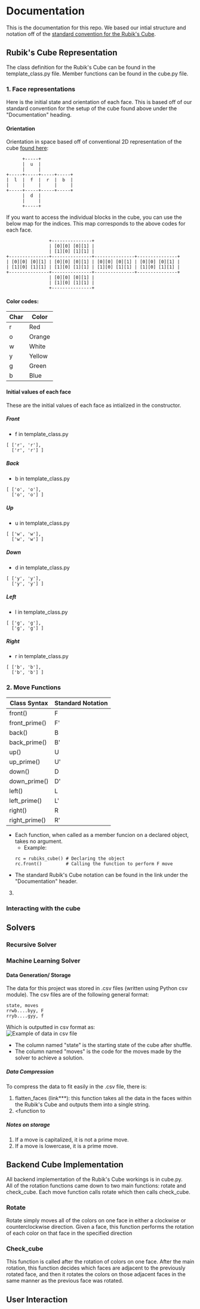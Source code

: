 # Documentation
This is the documentation for this repo. We based our intial structure and notation off of the [standard convention for the Rubik's Cube](http://www.rubiksplace.com/move-notations/).
## Rubik's Cube Representation
The class definition for the Rubik's Cube can be found in the template_class.py file. Member functions can be found in the cube.py file. 
### 1. Face representations
Here is the initial state and orientation of each face. This is based off of our standard convention for the setup of the cube found above under the "Documentation" heading. </br>
#### Orientation
Orientation in space based off of conventional 2D representation of the cube [found here](https://www.codewars.com/kata/5b3bec086be5d8893000002e):
```
      +-----+
      |  u  | 
      |     |
+-----+-----+-----+-----+
|  l  |  f  |  r  |  b  |
|     |     |     |     | 
+-----+-----+-----+-----+
      |  d  |
      |     |
      +-----+
```
If you want to access the individual blocks in the cube, you can use the below map for the indices. This map corresponds to the above codes for each face.
```
                +---------------+
                | [0][0] [0][1] | 
                | [1][0] [1][1] |
+---------------+---------------+---------------+---------------+
| [0][0] [0][1] | [0][0] [0][1] | [0][0] [0][1] | [0][0] [0][1] |
| [1][0] [1][1] | [1][0] [1][1] | [1][0] [1][1] | [1][0] [1][1] | 
+---------------+---------------+---------------+---------------+
                | [0][0] [0][1] | 
                | [1][0] [1][1] |
                +---------------+
```

#### Color codes:

| Char | Color |
| ---- | ----- |
| r | Red|
| o | Orange |
| w | White |
| y | Yellow |
| g | Green |
| b | Blue |
#### Initial values of each face
These are the initial values of each face as intialized in the constructor.
##### Front
- f in template_class.py
```
[ ['r', 'r'],
  ['r', 'r'] ]
```
##### Back
- b in template_class.py
```
[ ['o', 'o'],
  ['o', 'o'] ]
```
##### Up
- u in template_class.py
```
[ ['w', 'w'],
  ['w', 'w'] ]
```
##### Down
- d in template_class.py
```
[ ['y', 'y'],
  ['y', 'y'] ]
```
##### Left
- l in template_class.py
```
[ ['g', 'g'],
  ['g', 'g'] ]
```
##### Right
- r in template_class.py
```
[ ['b', 'b'],
  ['b', 'b'] ]
```
### 2. Move Functions

  | Class Syntax | Standard Notation |
  |---------------| ------------------|
  | front()       | F                 |
  | front_prime() | F'                |
  | back()        | B                 |
  | back_prime()  | B'                |
  | up()          | U                 |
  | up_prime()    | U'                |
  | down()        | D                 |
  | down_prime()  | D'                |
  | left()        | L                 |
  | left_prime()  | L'                |
  | right()       | R                 |
  | right_prime() | R'                |
 - Each function, when called as a member funcion on a declared object, takes no argument. </br>
    - Example:
    ```
    rc = rubiks_cube() # Declaring the object
    rc.front()         # Calling the function to perform F move
    ```
 - The standard Rubik's Cube notation can be found in the link under the "Documentation" header. </br>
 
3. 

### Interacting with the cube
## Solvers
### Recursive Solver
### Machine Learning Solver
#### Data Generation/ Storage
The data for this project was stored in .csv files (written using Python csv module). The csv files are of the following general format: 
```
state, moves
rrwb....byy, F
rryb....gyy, f
```
Which is outputted in csv format as: </br>
![Example of data in csv file](https://github.com/owencqueen/302_final_project/blob/master/data_pic.png)
</br>
- The column named "state" is the starting state of the cube after shuffle. </br>
- The column named "moves" is the code for the moves made by the solver to achieve a solution. </br>
##### Data Compression
To compress the data to fit easily in the .csv file, there is:
1. flatten_faces (link***): this function takes all the data in the faces within the Rubik's Cube and outputs them into a single string.
2. <function to 
##### Notes on storage
1. If a move is capitalized, it is not a prime move.
2. If a move is lowercase, it is a prime move. 
## Backend Cube Implementation
All backend implementation of the Rubik's Cube workings is in cube.py. </br>
All of the rotation functions came down to two main functions: rotate and check_cube. Each move function calls rotate which then calls check_cube.
### Rotate
Rotate simply moves all of the colors on one face in either a clockwise or counterclockwise direction. Given a face, this function performs the rotation of each color on that face in the specified direction
### Check_cube
This function is called after the rotation of colors on one face. After the main rotation, this function decides which faces are adjacent to the previously rotated face, and then it rotates the colors on those adjacent faces in the same manner as the previous face was rotated.
## User Interaction
